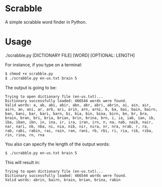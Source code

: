 # Scrabble
A simple scrabble word finder in Python.

# Usage
./scrabble.py [DICTIONARY FILE] [WORD] [OPTIONAL: LENGTH]

For instance, if you type on a terminal:
			
```sh
$ chmod +x scrabble.py
$ ./scrabble.py en-us.txt brain 5
```
	
The output is going to be:

    Trying to open dictionary file (en-us.txt)...
    Dictionary successfully loaded: 466544 words were found.
    Valid words: a, ab, abi, abir, abn, abr, abri, abrin, ai, ain, air, airn, an, ani, ar, arb, ari, arin, arn, arni, b, ba, bai, bain, bairn, ban, bani, bar, bari, barn, bi, bia, bin, bina, birn, bn, br, bra, brain, bran, bri, bria, brian, brin, brina, brn, i, ia, iab, ian, ib, iba, iban, ibn, in, ina, ir, ira, iran, irn, n, na, nab, naib, nair, nar, nari, nb, nba, ni, nia, nib, nir, nira, nr, nra, nrab, r, ra, rab, rabi, rabin, rai, rain, ran, rani, rb, rbi, ri, ria, rib, riba, rin, rina, rn, rna

You also can specify the length of the output words:

```sh
$ ./scrabble.py en-us.txt brain 5
```

This will result in:

    Trying to open dictionary file (en-us.txt)... 
    Dictionary successfully loaded: 466544 words were found.
    Valid words: abrin, bairn, brain, brian, brina, rabin
